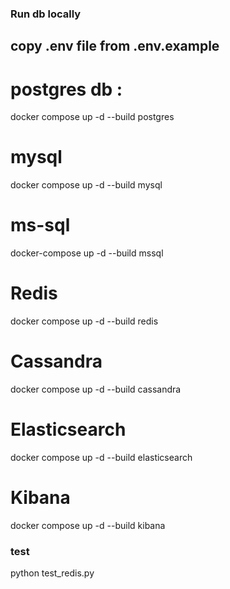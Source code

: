 ### Run db locally  
## copy .env file from .env.example

# postgres db : 
docker compose up -d --build  postgres 

# mysql 
docker compose up -d --build  mysql 

# ms-sql
 docker-compose up -d --build mssql

# Redis
 docker compose up -d --build redis

# Cassandra 
 docker compose up -d --build cassandra

# Elasticsearch
docker compose up -d --build elasticsearch

# Kibana 
docker compose up -d --build kibana

### test 
python test_redis.py